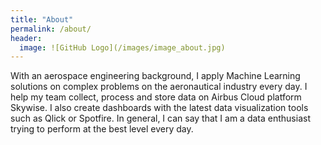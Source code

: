 ```yaml
---
title: "About"
permalink: /about/
header:
  image: ![GitHub Logo](/images/image_about.jpg)
---
```


With an aerospace engineering background, I apply Machine Learning solutions on complex problems on the aeronautical industry every day. I help my team collect, process and store data on Airbus Cloud platform Skywise. I also create dashboards with the latest data visualization tools such as Qlick or Spotfire. In general, I can say that I am a data enthusiast trying to perform at the best level every day.


